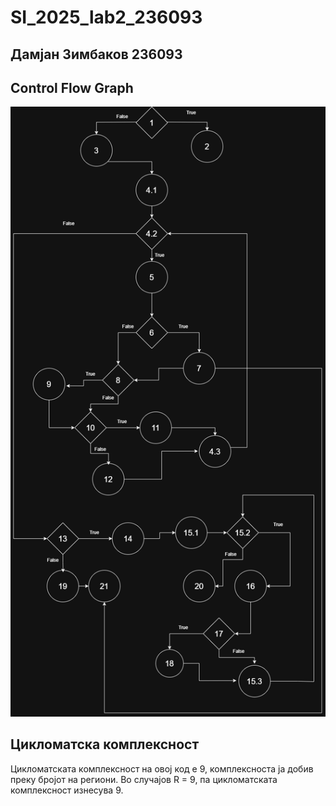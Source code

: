 # SI_2025_lab2_236093

## Дамјан Зимбаков 236093

## Control Flow Graph
![Diagram](SI_lab2_236093/docs/images/diagram.png)

## Цикломатска комплексност
Цикломатската комплексност на овој код е 9, комплексноста ја добив преку бројот на региони. Во случајoв R = 9, па цикломатската комплексност изнесува 9.
